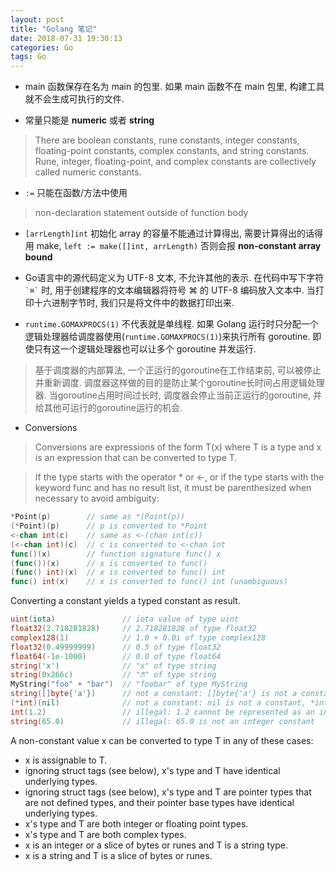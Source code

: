 ```yaml
---
layout: post
title: "Golang 笔记"
date: 2018-07-31 19:30:13
categories: Go
tags: Go
---
```


<!--more-->
- main 函数保存在名为 main 的包里. 如果 main 函数不在 main 包里, 构建工具就不会生成可执行的文件.

- 常量只能是 **numeric** 或者 **string**

> There are boolean constants, rune constants, integer constants, floating-point constants, complex constants, and string constants. Rune, integer, floating-point, and complex constants are collectively called numeric constants.

- `:=` 只能在函数/方法中使用

> non-declaration statement outside of function body

- `[arrLength]int` 初始化 array 的容量不能通过计算得出, 需要计算得出的话得用 make, `left := make([]int, arrLength)` 否则会报 **non-constant array bound**

- Go语言中的源代码定义为 UTF-8 文本, 不允许其他的表示. 在代码中写下字符 ``` `⌘` ``` 时, 用于创建程序的文本编辑器将符号 ⌘ 的 UTF-8 编码放入文本中. 当打印十六进制字节时, 我们只是将文件中的数据打印出来.

- `runtime.GOMAXPROCS(1)` 不代表就是单线程. 如果 Golang 运行时只分配一个逻辑处理器给调度器使用(`runtime.GOMAXPROCS(1)`)来执行所有 goroutine. 即使只有这一个逻辑处理器也可以让多个 goroutine 并发运行.

> 基于调度器的内部算法, 一个正运行的goroutine在工作结束前, 可以被停止并重新调度. 调度器这样做的目的是防止某个goroutine长时间占用逻辑处理器. 当goroutine占用时间过长时, 调度器会停止当前正运行的goroutine, 并给其他可运行的goroutine运行的机会.

- Conversions

> Conversions are expressions of the form T(x) where T is a type and x is an expression that can be converted to type T.

> If the type starts with the operator * or <-, or if the type starts with the keyword func and has no result list, it must be parenthesized when necessary to avoid ambiguity:

```go
*Point(p)        // same as *(Point(p))
(*Point)(p)      // p is converted to *Point
<-chan int(c)    // same as <-(chan int(c))
(<-chan int)(c)  // c is converted to <-chan int
func()(x)        // function signature func() x
(func())(x)      // x is converted to func()
(func() int)(x)  // x is converted to func() int
func() int(x)    // x is converted to func() int (unambiguous)
```

Converting a constant yields a typed constant as result.

```go
uint(iota)               // iota value of type uint
float32(2.718281828)     // 2.718281828 of type float32
complex128(1)            // 1.0 + 0.0i of type complex128
float32(0.49999999)      // 0.5 of type float32
float64(-1e-1000)        // 0.0 of type float64
string('x')              // "x" of type string
string(0x266c)           // "♬" of type string
MyString("foo" + "bar")  // "foobar" of type MyString
string([]byte{'a'})      // not a constant: []byte{'a'} is not a constant
(*int)(nil)              // not a constant: nil is not a constant, *int is not a boolean, numeric, or string type
int(1.2)                 // illegal: 1.2 cannot be represented as an int
string(65.0)             // illegal: 65.0 is not an integer constant
```

A non-constant value x can be converted to type T in any of these cases:

- x is assignable to T.
- ignoring struct tags (see below), x's type and T have identical underlying types.
- ignoring struct tags (see below), x's type and T are pointer types that are not defined types, and their pointer base types have identical underlying types.
- x's type and T are both integer or floating point types.
- x's type and T are both complex types.
- x is an integer or a slice of bytes or runes and T is a string type.
- x is a string and T is a slice of bytes or runes.
